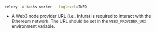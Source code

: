 ```bash
celery -A tasks worker --loglevel=INFO
```

- A Web3 node provider URL (i.e., Infura) is required to interact with the Ethereum network. The URL should be set in
  the `WEB3_PROVIDER_URI` environment variable.
